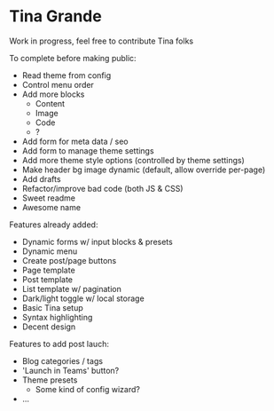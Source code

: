 # Tina Grande

Work in progress, feel free to contribute Tina folks

To complete before making public:

- Read theme from config
- Control menu order
- Add more blocks
  - Content
  - Image
  - Code
  - ?
- Add form for meta data / seo
- Add form to manage theme settings
- Add more theme style options (controlled by theme settings)
- Make header bg image dynamic (default, allow override per-page)
- Add drafts
- Refactor/improve bad code (both JS & CSS)
- Sweet readme
- Awesome name

Features already added:

- Dynamic forms w/ input blocks & presets
- Dynamic menu
- Create post/page buttons
- Page template
- Post template
- List template w/ pagination
- Dark/light toggle w/ local storage
- Basic Tina setup
- Syntax highlighting
- Decent design

Features to add post lauch:

- Blog categories / tags
- 'Launch in Teams' button?
- Theme presets
  - Some kind of config wizard?
- ...
